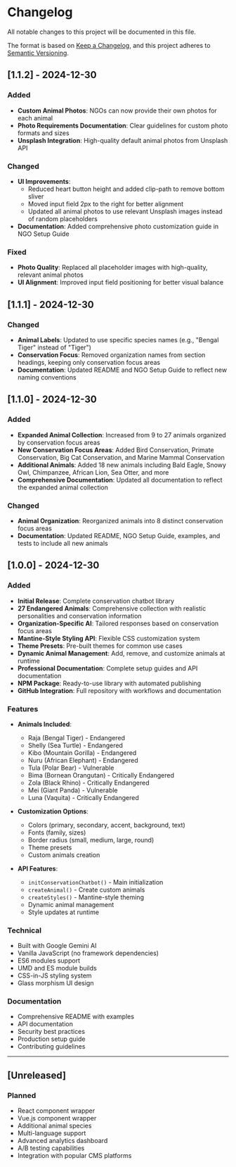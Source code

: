 # Changelog

All notable changes to this project will be documented in this file.

The format is based on [Keep a Changelog](https://keepachangelog.com/en/1.0.0/),
and this project adheres to [Semantic Versioning](https://semver.org/spec/v2.0.0.html).

## [1.1.2] - 2024-12-30

### Added
- **Custom Animal Photos**: NGOs can now provide their own photos for each animal
- **Photo Requirements Documentation**: Clear guidelines for custom photo formats and sizes
- **Unsplash Integration**: High-quality default animal photos from Unsplash API

### Changed
- **UI Improvements**: 
  - Reduced heart button height and added clip-path to remove bottom sliver
  - Moved input field 2px to the right for better alignment
  - Updated all animal photos to use relevant Unsplash images instead of random placeholders
- **Documentation**: Added comprehensive photo customization guide in NGO Setup Guide

### Fixed
- **Photo Quality**: Replaced all placeholder images with high-quality, relevant animal photos
- **UI Alignment**: Improved input field positioning for better visual balance

## [1.1.1] - 2024-12-30

### Changed
- **Animal Labels**: Updated to use specific species names (e.g., "Bengal Tiger" instead of "Tiger")
- **Conservation Focus**: Removed organization names from section headings, keeping only conservation focus areas
- **Documentation**: Updated README and NGO Setup Guide to reflect new naming conventions

## [1.1.0] - 2024-12-30

### Added
- **Expanded Animal Collection**: Increased from 9 to 27 animals organized by conservation focus areas
- **New Conservation Focus Areas**: Added Bird Conservation, Primate Conservation, Big Cat Conservation, and Marine Mammal Conservation
- **Additional Animals**: Added 18 new animals including Bald Eagle, Snowy Owl, Chimpanzee, African Lion, Sea Otter, and more
- **Comprehensive Documentation**: Updated all documentation to reflect the expanded animal collection

### Changed
- **Animal Organization**: Reorganized animals into 8 distinct conservation focus areas
- **Documentation**: Updated README, NGO Setup Guide, examples, and tests to include all new animals

## [1.0.0] - 2024-12-30

### Added
- **Initial Release**: Complete conservation chatbot library
- **27 Endangered Animals**: Comprehensive collection with realistic personalities and conservation information
- **Organization-Specific AI**: Tailored responses based on conservation focus areas
- **Mantine-Style Styling API**: Flexible CSS customization system
- **Theme Presets**: Pre-built themes for common use cases
- **Dynamic Animal Management**: Add, remove, and customize animals at runtime
- **Professional Documentation**: Complete setup guides and API documentation
- **NPM Package**: Ready-to-use library with automated publishing
- **GitHub Integration**: Full repository with workflows and documentation

### Features
- **Animals Included**:
  - Raja (Bengal Tiger) - Endangered
  - Shelly (Sea Turtle) - Endangered
  - Kibo (Mountain Gorilla) - Endangered
  - Nuru (African Elephant) - Endangered
  - Tula (Polar Bear) - Vulnerable
  - Bima (Bornean Orangutan) - Critically Endangered
  - Zola (Black Rhino) - Critically Endangered
  - Mei (Giant Panda) - Vulnerable
  - Luna (Vaquita) - Critically Endangered

- **Customization Options**:
  - Colors (primary, secondary, accent, background, text)
  - Fonts (family, sizes)
  - Border radius (small, medium, large, round)
  - Theme presets
  - Custom animals creation

- **API Features**:
  - `initConservationChatbot()` - Main initialization
  - `createAnimal()` - Create custom animals
  - `createStyles()` - Mantine-style theming
  - Dynamic animal management
  - Style updates at runtime

### Technical
- Built with Google Gemini AI
- Vanilla JavaScript (no framework dependencies)
- ES6 modules support
- UMD and ES module builds
- CSS-in-JS styling system
- Glass morphism UI design

### Documentation
- Comprehensive README with examples
- API documentation
- Security best practices
- Production setup guide
- Contributing guidelines

---

## [Unreleased]

### Planned
- React component wrapper
- Vue.js component wrapper
- Additional animal species
- Multi-language support
- Advanced analytics dashboard
- A/B testing capabilities
- Integration with popular CMS platforms 